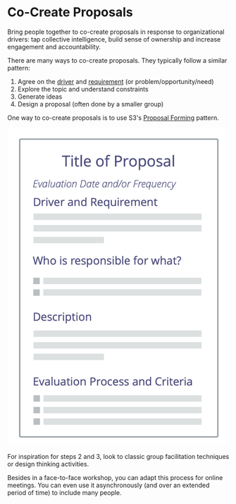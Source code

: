 # Co-Create Proposals

<summary>
Bring people together to co-create proposals in response to organizational drivers: tap collective intelligence, build sense of ownership and increase engagement and accountability.
</summary>

There are many ways to co-create proposals. They typically follow a similar pattern:

1. Agree on the [driver](glossary:organizational-driver) and [requirement](glossary:requirement) (or problem/opportunity/need)
2. Explore the topic and understand constraints
3. Generate ideas
4. Design a proposal (often done by a smaller group)

One way to co-create proposals is to use S3's [Proposal Forming](section:proposal-forming) pattern.

![A template for proposals](img/templates/proposal-template.png)

For inspiration for steps 2 and 3, look to classic group facilitation techniques or design thinking activities.

Besides in a face-to-face workshop, you can adapt this process for online meetings. You can even use it asynchronously (and over an extended period of time) to include many people.
